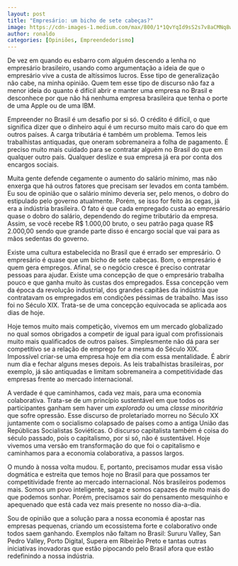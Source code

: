 ```yaml
---
layout: post
title: "Empresário: um bicho de sete cabeças?"
image: https://cdn-images-1.medium.com/max/800/1*1QvYqId9sS2s7v8aCMNq8w.jpeg
author: ronaldo
categories: [Opiniões, Empreendedorismo]
---
```


De vez em quando eu esbarro com alguém descendo a lenha no empresário
brasileiro, usando como argumentação a ideia de que o empresário vive
a custa de altíssimos lucros. Esse tipo de generalização não cabe, na
minha opinião. Quem tem esse tipo de discurso não faz a menor ideia do
quanto é difícil abrir e manter uma empresa no Brasil e desconhece por
que não há nenhuma empresa brasileira que tenha o porte de uma Apple
ou de uma IBM.

Empreender no Brasil é um desafio por si só. O crédito é difícil, o que
significa dizer que o dinheiro aqui é um recurso muito mais caro do que
em outros países. A carga tributária é também um problema. Temos leis
trabalhistas antiquadas, que oneram sobremaneira a folha de pagamento. É
preciso muito mais cuidado para se contratar alguém no Brasil do que em
qualquer outro país. Qualquer deslize e sua empresa já era por conta dos
encargos sociais.

Muita gente defende cegamente o aumento do salário mínimo, mas não
enxerga que há outros fatores que precisam ser levados em conta também.
Eu sou de opinião que o salário mínimo deveria ser, pelo menos, o dobro
do estipulado pelo governo atualmente. Porém, se isso for feito às
cegas, já era a indústria brasileira. O fato é que cada empregado custa
ao empresário quase o dobro do salário, dependendo do regime tributário
da empresa. Assim, se você recebe R$ 1.000,00 bruto, o seu patrão paga
quase R$ 2.000,00 sendo que grande parte disso é encargo social que vai
para as mãos sedentas do governo.

Existe uma cultura estabelecida no Brasil que é errado ser empresário. O
empresário é quase que um bicho de sete cabeças. Bom, o empresário é
quem gera empregos. Afinal, se o negócio cresce é preciso contratar
pessoas para ajudar. Existe uma concepção de que o empresário trabalha
pouco e que ganha muito às custas dos empregados. Essa concepção vem da
época da revolução industrial, dos grandes capitães da indústria que
contratavam os empregados em condições péssimas de trabalho. Mas isso
foi no Século XIX. Trata-se de uma concepção equivocada se aplicada aos
dias de hoje.

Hoje temos muito mais competição, vivemos em um mercado globalizado no
qual somos obrigados a competir de igual para igual com profissionais
muito mais qualificados de outros países. Simplesmente não dá para ser
competitivo se a relação de emprego for a mesma do Século XIX.
Impossível criar-se uma empresa hoje em dia com essa mentalidade. É
abrir num dia e fechar alguns meses depois. As leis trabalhistas
brasileiras, por exemplo, já são antiquadas e limitam sobremaneira a
competitividade das empresas frente ao mercado internacional.

A verdade é que caminhamos, cada vez mais, para uma economia
colaborativa. Trata-se de um princípio sustentável em que todos os
participantes ganham sem haver um *explorado* ou uma *classe
minoritária* que sofre opressão. Esse discurso de proletariado morreu no
Século XX juntamente com o socialismo colapsado de países como a antiga
União das Repúblicas Socialistas Soviéticas. O discurso capitalista
também é coisa do século passado, pois o capitalismo, por si só, não é
sustentável. Hoje vivemos uma versão em transformação do que foi o
capitalismo e caminhamos para a economia colaborativa, a passos largos.

O mundo à nossa volta mudou. E, portanto, precisamos mudar essa visão
dogmática e estreita que temos hoje no Brasil para que possamos ter
competitividade frente ao mercado internacional. Nós brasileiros podemos
mais. Somos um povo inteligente, sagaz e somos capazes de muito mais do
que podemos sonhar. Porém, precisamos sair do pensamento mesquinho e
apequenado que está cada vez mais presente no nosso dia-a-dia.

Sou de opinião que a solução para a nossa economia é apostar nas
empresas pequenas, criando um ecossistema forte e colaborativo onde
todos saem ganhando. Exemplos não faltam no Brasil: Sururu Valley, San
Pedro Valley, Porto Digital, Supera em Ribeirão Preto e tantas outras
iniciativas inovadoras que estão pipocando pelo Brasil afora que estão
redefinindo a nossa indústria.

